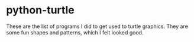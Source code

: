 # python-turtle
These are the list of programs I did to get used to turtle graphics. They are some fun shapes and patterns, which I felt looked good. 